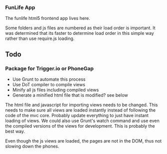 ### FunLife App

The funlife html5 frontend app lives here.

Some folders and js files are numbered as their load order is important.
It was determined that its faster to determine load order in this simple way rather than use
require.js loading.

## Todo

### Package for Trigger.io or PhoneGap
* Use Grunt to automate this process
* Use DoT compiler to compile views
* Minify all js files including compiled views
* Generate a minified html file that is modified? see below

The html file and javascript for importing views needs to be changed.
This needs to make sure all views are loaded instantly instead of following
the code of the mvc core. Probably update everything to just have instant loading of views.
We could also use Grunt's watch command and use even the compiled versions of
the views for development. This is probably the best way.

Even though the js views are loaded, the pages are not in the DOM, thus not slowing down
the phones.

